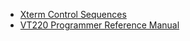 * [Xterm Control Sequences](https://www.xfree86.org/current/ctlseqs.html)
* [VT220 Programmer Reference Manual](https://vt100.net/docs/vt220-rm/contents.html)
